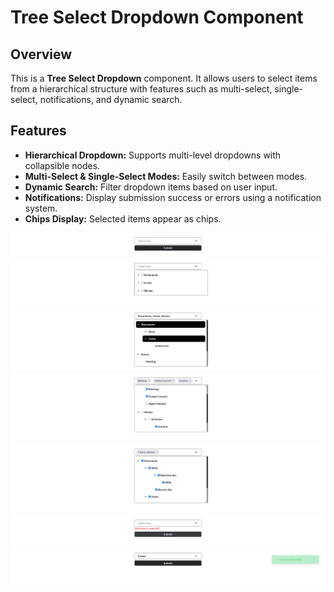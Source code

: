 # Tree Select Dropdown Component

## Overview
This is a  **Tree Select Dropdown** component. It allows users to select items from a hierarchical structure with features such as multi-select, single-select, notifications, and dynamic search.

## Features

- **Hierarchical Dropdown:** Supports multi-level dropdowns with collapsible nodes.
- **Multi-Select & Single-Select Modes:** Easily switch between modes.
- **Dynamic Search:** Filter dropdown items based on user input.
- **Notifications:** Display submission success or errors using a notification system.
- **Chips Display:** Selected items appear as chips.

![threeSelect](media/default.png)
![threeSelect](media/dropdown.png)
![threeSelect](media/bgselect.png)
![threeSelect](media/chips.png)
![threeSelect](media/checkbox.png)
![threeSelect](media/errmsg.png)
![threeSelect](media/notification.png)